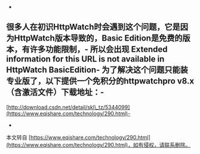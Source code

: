 -
很多人在初识HttpWatch时会遇到这个问题，它是因为HttpWatch版本导致的，Basic Edition是免费的版本，有许多功能限制，-
所以会出现 Extended information for this URL is not available in HttpWatch BasicEdition-
为了解决这个问题只能装专业版了，以下提供一个免积分的httpwatchpro v8.x （含激活文件）下载地址：-
-
[http://download.csdn.net/detail/skl\_tz/5344099](https://www.eqishare.com/technology/290.html)-

-

本文转自 [https://www.eqishare.com/technology/290.html](https://www.eqishare.com/technology/290.html)，如有侵权，请联系删除。